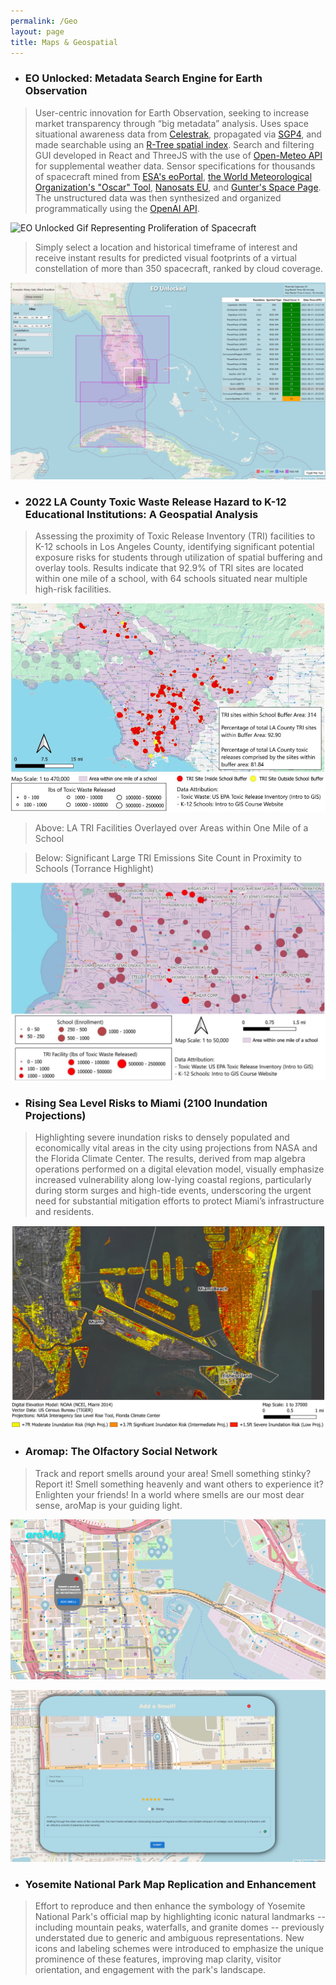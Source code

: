 ```yaml
---
permalink: /Geo
layout: page
title: Maps & Geospatial
---
```


* ### EO Unlocked: Metadata Search Engine for Earth Observation
  
> User-centric innovation for Earth Observation, seeking to increase market transparency through “big metadata” analysis. Uses space situational awareness data from [Celestrak](https://celestrak.org/), propagated via [SGP4](https://en.wikipedia.org/wiki/Simplified_perturbations_models), and made searchable using an [R-Tree spatial index](https://en.wikipedia.org/wiki/R-tree). Search and filtering GUI developed in React and ThreeJS with the use of [Open-Meteo API](https://open-meteo.com/) for supplemental weather data. Sensor specifications for thousands of spacecraft mined from [ESA's eoPortal](https://www.eoportal.org/), [the World Meteorological Organization's "Oscar" Tool](https://space.oscar.wmo.int/), [Nanosats EU](https://www.nanosats.eu/), and [Gunter's Space Page](https://space.skyrocket.de/index.html). The unstructured data was then synthesized and organized programmatically using the [OpenAI API](https://openai.com/blog/openai-api). 

![EO Unlocked Gif Representing Proliferation of Spacecraft](/Images/EOUnlocked1.gif)

>Simply select a location and historical timeframe of interest and receive instant results for predicted visual footprints of a virtual constellation of more than 350 spacecraft, ranked by cloud coverage. 

![Search Result from EO Unlocked given a lat,lon as well as a timeframe of interest](/Images/EOUnlocked2.png)

* ### 2022 LA County Toxic Waste Release Hazard to K-12 Educational Institutions: A Geospatial Analysis
  
>Assessing the proximity of Toxic Release Inventory (TRI) facilities to K-12 schools in Los Angeles County, identifying significant potential exposure risks for students through utilization of spatial buffering and overlay tools. Results indicate that 92.9% of TRI sites are located within one mile of a school, with 64 schools situated near multiple high-risk facilities. 

![LA TRI Facilities Overlayed over Areas within One Mile of a School](/Images/ToxicWaste1.png)
>Above: LA TRI Facilities Overlayed over Areas within One Mile of a School

>Below: Significant Large TRI Emissions Site Count in Proximity to Schools (Torrance Highlight)

![Significant Large TRI Emissions Site Count in Proximity to Schools (Torrance Highlight)](/Images/ToxicWaste2.png)

* ### Rising Sea Level Risks to Miami (2100 Inundation Projections)
>Highlighting severe inundation risks to densely populated and economically vital areas in the city using projections from NASA and the Florida Climate Center. The results, derived from map algebra operations performed on a digital elevation model, visually emphasize increased vulnerability along low-lying coastal regions, particularly during storm surges and high-tide events, underscoring the urgent need for substantial mitigation efforts to protect Miami’s infrastructure and residents.

![Sea Level Rise Map for Miami Utilizing DEM](/Images/SeaLevelRise.png)

* ### Aromap: The Olfactory Social Network

>Track and report smells around your area! Smell something stinky? Report it! Smell something heavenly and want others to experience it? Enlighten your friends! In a world where smells are our most dear sense, aroMap is your guiding light.

![Aromap Screenshot 1](/Images/Aromap1.png)

![Aromap Screenshot 2 (adding a smell)](/Images/Aromap2.png)

* ### Yosemite National Park Map Replication and Enhancement
  
> Effort to reproduce and then enhance the symbology of Yosemite National Park's official map by highlighting iconic natural landmarks -- including mountain peaks, waterfalls, and granite domes -- previously understated due to generic and ambiguous representations. New icons and labeling schemes were introduced to emphasize the unique prominence of these features, improving map clarity, visitor orientation, and engagement with the park's landscape.
<script type="module" src="https://js.arcgis.com/embeddable-components/4.32/arcgis-embeddable-components.esm.js"></script><!-- Add custom element to <body> of your page --> <arcgis-embedded-map style="height:600px;width:700px;" item-id="ac23f352324f4eb7980c0ae88f2c9f35" theme="light" legend-enabled portal-url="https://uclageography.maps.arcgis.com" ></arcgis-embedded-map>

